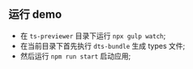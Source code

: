 ## 运行 demo

- 在 `ts-previewer` 目录下运行 `npx gulp watch`;
- 在当前目录下首先执行 `dts-bundle` 生成 types 文件;
- 然后运行 `npm run start` 启动应用;